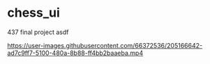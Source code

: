 # chess_ui
437 final project
asdf

https://user-images.githubusercontent.com/66372536/205166642-ad7c9ff7-5100-480a-8b88-ff4bb2baaeba.mp4

